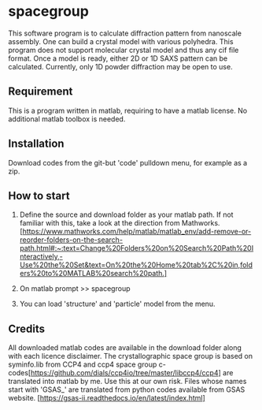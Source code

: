 # spacegroup
This software program is to calculate diffraction pattern from nanoscale assembly. One can build a crystal model with various polyhedra. This program does not support molecular crystal model and thus any cif file format. Once a model is ready, either 2D or 1D SAXS pattern can be calculated. Currently, only 1D powder diffraction may be open to use.
## Requirement
This is a program written in matlab, requiring to have a matlab license.
No additional matlab toolbox is needed.
## Installation
Download codes from the git-but 'code' pulldown menu, for example as a zip. 

## How to start
1. Define the source and download folder as your matlab path. If not familiar with this, take a look at the direction from Mathworks. [https://www.mathworks.com/help/matlab/matlab_env/add-remove-or-reorder-folders-on-the-search-path.html#:~:text=Change%20Folders%20on%20Search%20Path%20Interactively,-Use%20the%20Set&text=On%20the%20Home%20tab%2C%20in,folders%20to%20MATLAB%20search%20path.]

2. On matlab prompt >> spacegroup
3. You can load 'structure' and 'particle' model from the menu.

## Credits
All downloaded matlab codes are available in the download folder along with each licence disclaimer. 
The crystallographic space group is based on syminfo.lib from CCP4 and ccp4 space group c-codes[https://github.com/dials/ccp4io/tree/master/libccp4/ccp4] are translated into matlab by me. Use this at our own risk. Files whose names start with 'GSAS_' are translated from python codes available from GSAS website. [https://gsas-ii.readthedocs.io/en/latest/index.html]
